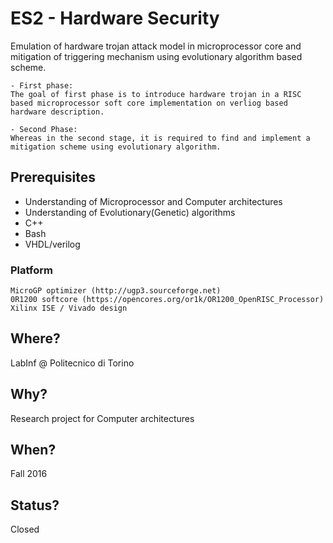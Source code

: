 # ES2 - Hardware Security
Emulation of hardware trojan attack model in microprocessor core and mitigation of triggering mechanism using evolutionary algorithm based scheme.
```
- First phase:
The goal of first phase is to introduce hardware trojan in a RISC based microprocessor soft core implementation on verliog based hardware description.

- Second Phase:
Whereas in the second stage, it is required to find and implement a mitigation scheme using evolutionary algorithm.
```

## Prerequisites
- Understanding of Microprocessor and Computer architectures
- Understanding of Evolutionary(Genetic) algorithms
- C++
- Bash
- VHDL/verilog

### Platform
```
MicroGP optimizer (http://ugp3.sourceforge.net)
0R1200 softcore (https://opencores.org/or1k/OR1200_OpenRISC_Processor)
Xilinx ISE / Vivado design
```
## Where?
LabInf @ Politecnico di Torino

## Why?
Research project for Computer architectures

## When?
Fall 2016

## Status?
Closed
